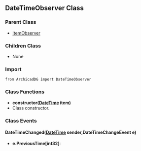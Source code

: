 ## DateTimeObserver Class

### Parent Class
* [ItemObserver](../m_item/Item_Observer.md)

### Children Class
* None

### Import
```
from ArchicadDG import DateTimeObserver
``` 

### Class Functions

* **constructor([DateTime](DateTime.md) item)**
* Class constructor.

### Class Events

#### DateTimeChanged([DateTime](DateTime.md) sender,DateTimeChangeEvent e)
* **e.PreviousTime[int32]**:


